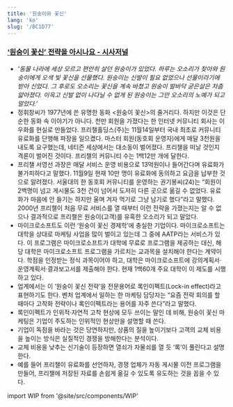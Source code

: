 ```yaml
---
title: '원숭이와 꽃신'
lang: 'ko'
slug: '/BC1D77'
---
```


### [‘원숭이 꽃신’ 전략을 아시나요 - 시사저널](http://www.sisajournal.com/news/articleView.html?idxno=85480)

- _'동물 나라에 세상 모르고 편안히 살던 원숭이가 있었다. 하루는 오소리가 찾아와 원숭이에게 오색 빛 꽃신을 선물했다. 원숭이는 신발이 필요 없었으나 선물이라기에 받아 신었다. 그 후로도 오소리는 꽃신을 계속 바쳤고 원숭이 발바닥 굳은살은 차츰 얇아졌다. 이윽고 신발 없이 나다닐 수 없게 된 원숭이는 그만 오소리의 노예가 되고 말았다.’_
- 정휘창씨가 1977년에 쓴 유명한 동화 <원숭이 꽃신>의 줄거리다. 하지만 이것은 단순한 동화 속 이야기가 아니다. 천만 회원을 가졌다는 한 인터넷 커뮤니티 회사는 이 우화를 현실로 만들었다. 프리챌홀딩스(주)는 11월14일부터 국내 최초로 커뮤니티 유료화를 단행해 파장을 일으켰다. 마스터 회원(동호회 운영자)에게 매달 3천원을 내도록 요구했는데, 네티즌 세상에서는 대소동이 벌어졌다. 프리챌을 떠날 것인지 격론이 벌어진 것이다. 프리챌의 커뮤니티 수는 1백12만 개에 달한다.
- 프리챌 서영선 과장은 매달 서비스 운영 비용으로 13억원이나 들어간다며 유료화가 불가피하다고 말했다. 11월9일 현재 10만 명이 유료화에 동의하고 요금을 납부한 것으로 알려졌다. 서울대의 한 동호회 커뮤니티를 운영하는 권기봉씨(24)는 “회원이 2백명이 넘고 게시물도 3천 건이 넘어서 도저히 다른 곳으로 옮길 수 없었다. 유료화가 마음에 안 들기는 하지만 울며 겨자 먹기로 그냥 남기로 했다”라고 말했다. 2000년 프리챌이 처음 무료 서비스를 열 때부터 이런 전략을 가졌는지는 알 수 없으나 결과적으로 프리챌은 원숭이(고객)를 유혹한 오소리가 되고 말았다.
- 마이크로소프트도 이런 ‘원숭이 꽃신 경제학’에 충실한 기업이다. 마이크로소프트는 대학을 상대로 마케팅 사업을 많이 벌이고 있는데 그 중에 AATP라는 서비스가 있다. 이 프로그램은 마이크로소프트가 대학에 무료로 프로그램을 제공하는 대신, 해당 대학은 마이크로소프트 프로그램을 가르치는 교과목을 설치해야 한다는 계약이다. 학점을 인정받는 정식 과목이어야 하고, 대학은 마이크로소프트에 강의계획서·운영계획서·결과보고서를 제출해야 한다. 현재 1백60개 주요 대학이 이 제도를 시행하고 있다.
- 업계에서는 이 ‘원숭이 꽃신 전략’을 전문용어로 록인이펙트(Lock-in effect)라고 표현하기도 한다. 벤처 업계에서 일하는 한 마케팅 담당자는 “요즘 전략 회의를 할 때마다 고착화 전략이나 록인이펙트라는 용어를 자주 쓴다”라고 말했다.
- 록인이펙트가 인위적·자연적 고착 현상에 모두 쓰이는 말인 데 비해, 원숭이 꽃신 마케팅은 기업이 주도하는 인위적인 현상만을 설명할 때 쓴다.
- 기업이 독점을 바라는 것은 당연하지만, 상품의 질을 높이기보다 고객의 교체 비용을 높이는 방식은 실질적인 경쟁을 방해한다는 분석이다.
- 교체 비용을 낮추는 신기술이 등장하면 열쇠가 자물쇠를 열 듯 ‘록’이 풀린다고 설명한다.
- 예를 들어 프리챌이 유료화를 선언하자, 경쟁 업체가 자동 게시물 이전 프로그램을 만들어, 프리챌에 저장된 자료를 손쉽게 옮길 수 있도록 유도하는 것을 꼽을 수 있다.

import WIP from '@site/src/components/WIP'

<WIP />

